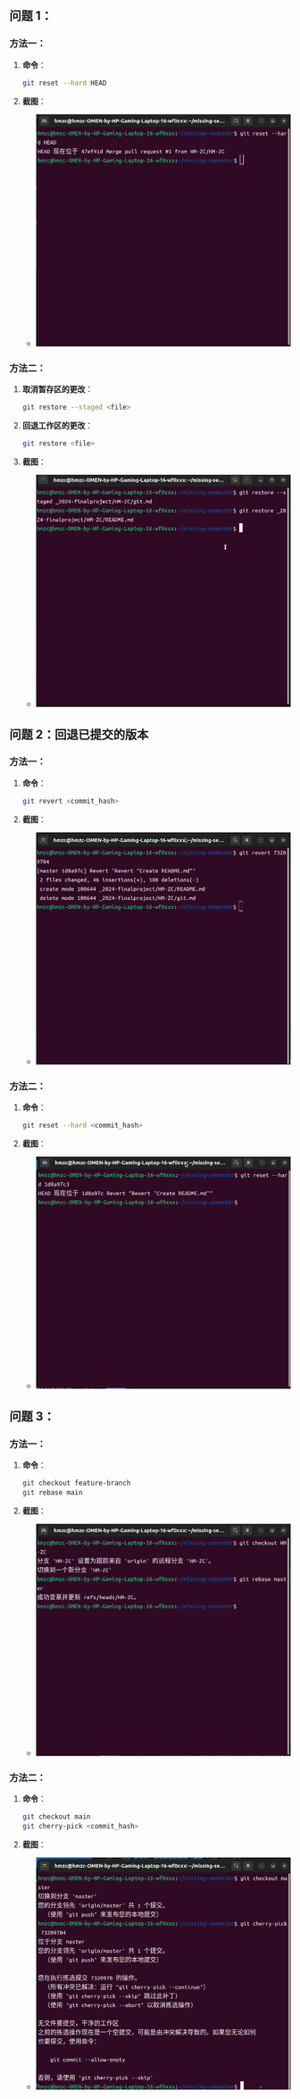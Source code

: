 ## 问题 1：

### 方法一：

1. **命令**：
   ```bash
   git reset --hard HEAD
   ```
   
2. **截图**：
   - ![使用 git reset 回退所有修改](./截图-2024-10-26-16-28-18.png)

### 方法二：

1. **取消暂存区的更改**：
   ```bash
   git restore --staged <file>
   ```

2. **回退工作区的更改**：
   ```bash
   git restore <file>
   ```

3. **截图**：
   - ![取消暂存的更改和回退工作区的更改](./截图-2024-10-26-16-34-07.png)

## 问题 2：回退已提交的版本


### 方法一：

1. **命令**：
   ```bash
   git revert <commit_hash>
   ```

2. **截图**：
   - ![使用 git revert 创建新的提交](./截图-2024-10-26-16-41-53.png)

### 方法二：

1. **命令**：
   ```bash
   git reset --hard <commit_hash>
   ```

2. **截图**：
   - ![硬回退](./截图-2024-10-26-16-42-49.png)

## 问题 3：

### 方法一：

1. **命令**：
   ```bash
   git checkout feature-branch
   git rebase main
   ```

2. **截图**：
   - ![使用 git rebase 合并分支](./截图-2024-10-26-16-45-07.png)

### 方法二：

1. **命令**：
   ```bash
   git checkout main
   git cherry-pick <commit_hash>
   ```
   
2. **截图**：
   - ![使用 git cherry-pick 选择性合并提交](./截图-2024-10-26-16-47-32.png)
